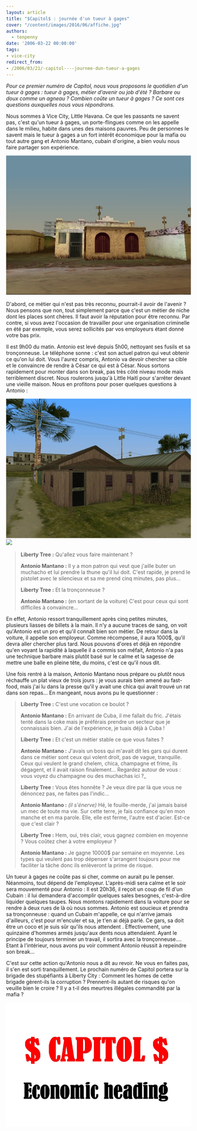 ```yaml
---
layout: article
title: "$Capitol$ : journée d'un tueur à gages"
cover: "/content/images/2016/06/affiche.jpg"
authors:
  - tenpenny
date: '2006-03-22 00:00:00'
tags:
- vice-city
redirect_from:
- /2006/03/21/-capitol----journee-dun-tueur-a-gages
---
```


_Pour ce premier numéro de Capitol, nous vous proposons le quotidien d'un tueur à gages : tueur à gages, métier d'avenir ou job d'été ? Barbare ou doux comme un agneau ? Combien coûte un tueur à gages ? Ce sont ces questions auxquelles nous vous répondrons._

Nous sommes à Vice City, Little Havana. Ce que les passants ne savent pas, c'est qu'un tueur à gages, un porte-flingues comme on les appelle dans le milieu, habite dans unes des maisons pauvres. Peu de personnes le savent mais le tueur à gages a un fort intérêt économique pour la mafia ou tout autre gang et Antonio Mantano, cubain d'origine, a bien voulu nous faire partager son expérience.

![](/content/images/2005/01/barque2.jpg)

D'abord, ce métier qui n'est pas très reconnu, pourrait-il avoir de l'avenir ? Nous pensons que non, tout simplement parce que c'est un métier de niche dont les places sont chères. Il faut avoir la réputation pour être reconnu. Par contre, si vous avez l'occasion de travailler pour une organisation criminelle en été par exemple, vous serez sollicités par vos employeurs étant donné votre bas prix.

Il est 9h00 du matin. Antonio est levé depuis 5h00, nettoyant ses fusils et sa tronçonneuse. Le téléphone sonne : c'est son actuel patron qui veut obtenir ce qu'on lui doit. Vous l'aurez compris, Antonio va devoir chercher sa cible et le convaincre de rendre à César ce qui est à César. Nous sortons rapidement pour monter dans son break, pas très côté niveau mode mais terriblement discret. Nous roulerons jusqu'à Little Haitï pour s'arrêter devant une vieille maison. Nous en profitons pour poser quelques questions à Antonio :

![](/content/images/2005/01/baraque1.jpg)
![](/content/images/2005/01/perenial_0.jpg)

> **Liberty Tree :** Qu'allez vous faire maintenant ?
> 
> **Antonio Mantano :** Il y a mon patron qui veut que j'aille buter un muchacho et lui prendre la thune qu'il lui doit. C'est rapide, je prend le pistolet avec le silencieux et sa me prend cinq minutes, pas plus...
> 
> **Liberty Tree :** Et la tronçonneuse ?
> 
> **Antonio Mantano :** (en sortant de la voiture) C'est pour ceux qui sont difficiles à convaincre...

En effet, Antonio ressort tranquillement après cinq petites minutes, plusieurs liasses de billets à la main. Il n'y a aucune traces de sang, on voit qu'Antonio est un pro et qu'il connaît bien son métier. De retour dans la voiture, il appelle son employeur. Comme récompense, il aura 1000$, qu'il devra aller chercher plus tard. Nous pouvons d'ores et déjà en répondre qu'en voyant la rapidité à laquelle il a commis son méfait, Antonio n'a pas une technique barbare mais plutôt basé sur le calme et la sagesse de mettre une balle en pleine tête, du moins, c'est ce qu'il nous dit.

Une fois rentré à la maison, Antonio Mantano nous prépare ou plutôt nous réchauffe un plat vieux de trois jours : je vous aurais bien amené au fast-food, mais j'ai lu dans la presse qu'il y avait une chica qui avait trouvé un rat dans son repas... En mangeant, nous avons pu le questionner :

> **Liberty Tree :** C'est une vocation ce boulot ?
> 
> **Antonio Mantano :** En arrivant de Cuba, il me fallait du fric. J'étais tenté dans la coke mais je préférais prendre un secteur que je connaissais bien. J'ai de l'expérience, je tuais déjà à Cuba !
> 
> **Liberty Tree :** Et c'est un métier stable ce que vous faites ?
> 
> **Antonio Mantano :** J'avais un boss qui m'avait dit les gars qui durent dans ce métier sont ceux qui volent droit, pas de vague, tranquille. Ceux qui veulent le grand chelem, chica, champagne et frime, ils dégagent, et il avait raison finalement... Regardez autour de vous : vous voyez du champagne ou des muchachas ici ?\_
> 
> **Liberty Tree :** Vous êtes honnête ? Je veux dire par là que vous ne dénoncez pas, ne faites pas l'indic...
> 
> **Antonio Mantano :** _(il s'énerve)_ Hé, le fouille-merde, j'ai jamais baisé un mec de toute ma vie. Sur cette terre, je fais confiance qu'en mon manche et en ma parole. Elle, elle est ferme, l'autre est d'acier. Est-ce que c'est clair ?
> 
> **Liberty Tree :** Hem, oui, très clair, vous gagnez combien en moyenne ? Vous coûtez cher à votre employeur ?
> 
> **Antonio Mantano :** Je gagne 10000$ par semaine en moyenne. Les types qui veulent pas trop dépenser s'arrangent toujours pour me faciliter la tâche donc ils enlèveront la prime de risque.

Un tueur à gages ne coûte pas si cher, comme on aurait pu le penser. Néanmoins, tout dépend de l'employeur. L'après-midi sera calme et le soir sera mouvementé pour Antonio : Il est 20h36, il reçoit un coup de fil d'un Cubain : il lui demandera d'accomplir quelques sales besognes, c'est-à-dire liquider quelques taupes. Nous montons rapidement dans la voiture pour se rendre à deux rues de là où nous sommes. Antonio est soucieux et prendra sa tronçonneuse : quand un Cubain m'appelle, ce qui n'arrive jamais d'ailleurs, c'est pour m'enculer et sa, je t'en ai déjà parlé. Ce gars, sa doit être un coco et je suis sûr qu'ils nous attendent . Effectivement, une quinzaine d'hommes armés jusqu'aux dents nous attendaient. Ayant le principe de toujours terminer un travail, il sortira avec la tronçonneuse.... Etant à l'intérieur, nous avons pu voir comment Antonio réussit à repeindre son break...

C'est sur cette action qu'Antonio nous a dit au revoir. Ne vous en faites pas, il s'en est sorti tranquillement. Le prochain numéro de Capitol portera sur la brigade des stupéfiants à Liberty City : Comment les homes de cette brigade gèrent-ils la corruption ? Prennent-ils autant de risques qu'on veuille bien le croire ? Il y a t-il des meurtres illégales commandité par la mafia ?

![](/content/images/2005/01/affiche.jpg)